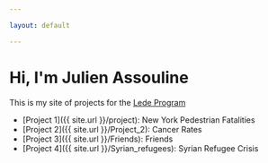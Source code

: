 ```yaml
---

layout: default

---
```


# Hi, I'm Julien Assouline

This is my site of projects for the [Lede Program](http://ledeprogram.com)

* [Project 1]({{ site.url }}/project): New York Pedestrian Fatalities
* [Project 2]({{ site.url }}/Project_2): Cancer Rates
* [Project 3]({{ site.url }}/Friends): Friends
* [Project 4]({{ site.url }}/Syrian_refugees): Syrian Refugee Crisis
